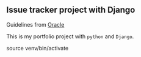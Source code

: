 ## Issue tracker project with Django

Guidelines from [Oracle](https://docs.oracle.com/cd/E14373_01/appdev.32/e13363/issue_track_obj.htm#HTMAD010)

This is my portfolio project with `python` and `Django`.

source venv/bin/activate